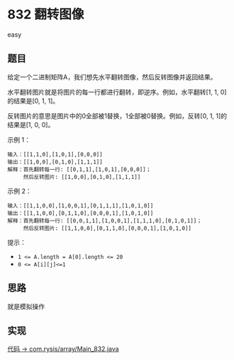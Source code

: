 # 832 翻转图像

easy

## 题目

给定一个二进制矩阵A，我们想先水平翻转图像，然后反转图像并返回结果。

水平翻转图片就是将图片的每一行都进行翻转，即逆序。例如，水平翻转[1, 1, 0]的结果是[0, 1, 1]。

反转图片的意思是图片中的0全部被1替换，1全部被0替换。例如，反转[0, 1, 1]的结果是[1, 0, 0]。


示例 1：
```
输入：[[1,1,0],[1,0,1],[0,0,0]]
输出：[[1,0,0],[0,1,0],[1,1,1]]
解释：首先翻转每一行: [[0,1,1],[1,0,1],[0,0,0]]；
     然后反转图片: [[1,0,0],[0,1,0],[1,1,1]]
```
示例 2：
```
输入：[[1,1,0,0],[1,0,0,1],[0,1,1,1],[1,0,1,0]]
输出：[[1,1,0,0],[0,1,1,0],[0,0,0,1],[1,0,1,0]]
解释：首先翻转每一行: [[0,0,1,1],[1,0,0,1],[1,1,1,0],[0,1,0,1]]；
     然后反转图片: [[1,1,0,0],[0,1,1,0],[0,0,0,1],[1,0,1,0]]
```

提示：
- `1 <= A.length = A[0].length <= 20`
- `0 <= A[i][j]<=1`

## 思路

就是模拟操作

## 实现

[代码 -> com.rysis/array/Main_832.java](../../src/com/rysis/array/Main_832.java)